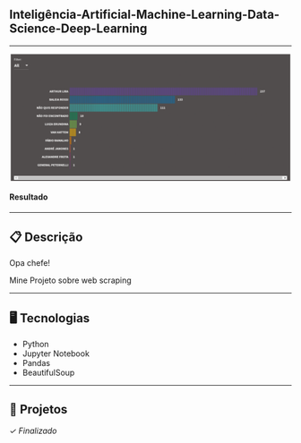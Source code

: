 ## Inteligência-Artificial-Machine-Learning-Data-Science-Deep-Learning

---

<p align="center">
<img width="500px" src="/assets_readme/resultado_analise.png" align="center" alt="foto graficos gerados" />
<h4 align="left">Resultado</h4>


---

## 📋 Descrição

Opa chefe!

Mine Projeto sobre web scraping

---

## 🖥️ Tecnologias

- Python
- Jupyter Notebook
- Pandas
- BeautifulSoup

---

## 🎨 Projetos
*✓ Finalizado*